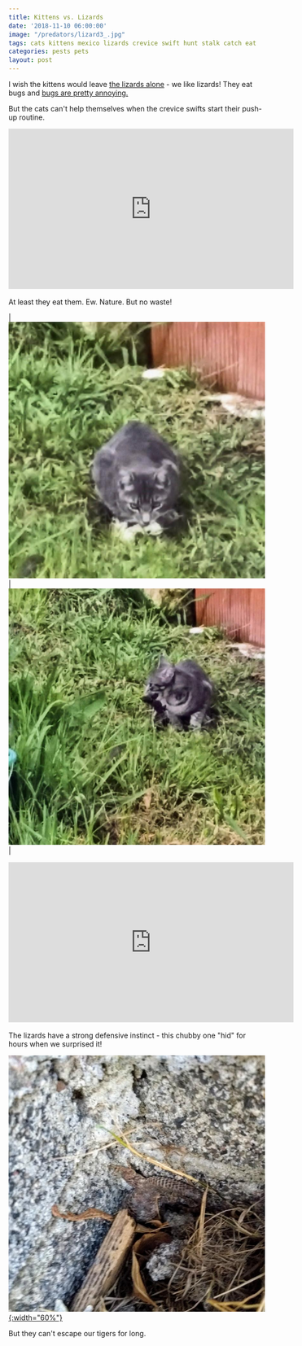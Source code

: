 ```yaml
---
title: Kittens vs. Lizards
date: '2018-11-10 06:00:00'
image: "/predators/lizard3_.jpg"
tags: cats kittens mexico lizards crevice swift hunt stalk catch eat
categories: pests pets
layout: post
---
```


I wish the kittens would leave [the lizards alone](http://localhost:4000/2018/11/06/lizard-gallery/) - we like lizards! They eat bugs and [bugs are pretty annoying.](https://reverdecer.annalisagross.com/2018/08/10/cut-out-the-middle-man/)

But the cats can't help themselves when the crevice swifts start their push-up routine.

<iframe width="560" height="315" src="https://www.youtube-nocookie.com/embed/IV4q74d0zU4" frameborder="0" allow="autoplay; encrypted-media" allowfullscreen></iframe>

At least they eat them. Ew. Nature. But no waste!

| [![](/images/gris_lizard_.jpg)](/images/gris_lizard.jpg) | [![](/images/gris_lizard2_.jpg)](/images/gris_lizard2.jpg) |

<iframe width="560" height="315" src="https://www.youtube-nocookie.com/embed/zHa8uNf8BOY" frameborder="0" allow="autoplay; encrypted-media" allowfullscreen></iframe>

The lizards have a strong defensive instinct - this chubby one "hid" for hours when we surprised it!

[![](/images/predators/lizard_hides_.jpg){:width="60%"}](/images/predators/lizard_hides.jpg)

But they can't escape our tigers for long.